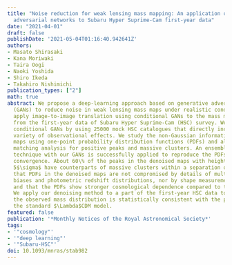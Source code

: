 ```yaml
---
title: "Noise reduction for weak lensing mass mapping: An application of generative
  adversarial networks to Subaru Hyper Suprime-Cam first-year data"
date: "2021-04-01"
draft: false
publishDate: '2021-05-04T01:16:40.942641Z'
authors:
- Masato Shirasaki
- Kana Moriwaki
- Taira Oogi
- Naoki Yoshida
- Shiro Ikeda
- Takahiro Nishimichi
publication_types: ["2"]
math: true
abstract: We propose a deep-learning approach based on generative adversarial networks
  (GANs) to reduce noise in weak lensing mass maps under realistic conditions. We
  apply image-to-image translation using conditional GANs to the mass map obtained
  from the first-year data of Subaru Hyper Suprime-Cam (HSC) survey. We train the
  conditional GANs by using 25000 mock HSC catalogues that directly incorporate a
  variety of observational effects. We study the non-Gaussian information in denoised
  maps using one-point probability distribution functions (PDFs) and also perform
  matching analysis for positive peaks and massive clusters. An ensemble learning
  technique with our GANs is successfully applied to reproduce the PDFs of the lensing
  convergence. About 60\% of the peaks in the denoised maps with height greater than
  5$\sigma$ have counterparts of massive clusters within a separation of 6 arcmin. We show
  that PDFs in the denoised maps are not compromised by details of multiplicative
  biases and photometric redshift distributions, nor by shape measurement errors,
  and that the PDFs show stronger cosmological dependence compared to the noisy counterpart.
  We apply our denoising method to a part of the first-year HSC data to show that
  the observed mass distribution is statistically consistent with the prediction from
  the standard $\Lambda$CDM model.
featured: false
publication: '*Monthly Notices of the Royal Astronomical Society*'
tags:
- '"cosmology"'
- '"deep learning"'
- '"Subaru-HSC"'
doi: 10.1093/mnras/stab982
---
```

